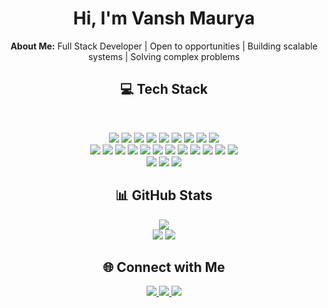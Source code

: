 <h1 align="center">Hi, I'm Vansh Maurya</h1>
<p align="center">
<strong>About Me:</strong>
Full Stack Developer | Open to opportunities |
Building scalable systems |
Solving complex problems 
</p>

<h2 align="center">💻 Tech Stack</h2><br />
<p align="center">
  <img src="https://img.shields.io/badge/Node.js-43853D?logo=node.js&logoColor=white" />
  <img src="https://img.shields.io/badge/Express.js-9C27B0?logo=express&logoColor=white" />
  <img src="https://img.shields.io/badge/Next.js-FF4081?logo=nextdotjs&logoColor=white" />
  <img src="https://img.shields.io/badge/Prisma-5A4FCF?logo=prisma&logoColor=white" />
  <img src="https://img.shields.io/badge/Redis-C51A4A?logo=redis&logoColor=white" />
  <img src="https://img.shields.io/badge/Apache_Kafka-231F20?logo=apachekafka&logoColor=white" />
  <img src="https://img.shields.io/badge/Grafana-F46800?logo=grafana&logoColor=white" />
  <img src="https://img.shields.io/badge/Prometheus-E6522C?logo=prometheus&logoColor=white" />
  <img src="https://img.shields.io/badge/Loki-0E1E25?logo=grafana&logoColor=white" /><br />
  <img src="https://img.shields.io/badge/MongoDB-4DB33D?logo=mongodb&logoColor=white" />
  <img src="https://img.shields.io/badge/PostgreSQL-336791?logo=postgresql&logoColor=white" />
  <img src="https://img.shields.io/badge/AWS_EC2-FF9900?logo=amazonaws&logoColor=white" />
  <img src="https://img.shields.io/badge/AWS_S3-569A31?logo=amazonaws&logoColor=white" />
  <img src="https://img.shields.io/badge/Cloud_Deployment-232F3E?logo=amazonaws&logoColor=white" />
  <img src="https://img.shields.io/badge/JWT-EF6C00?logo=jsonwebtokens&logoColor=white" />
  <img src="https://img.shields.io/badge/NextAuth.js-8A2BE2?logo=nextauth&logoColor=white" />
  <img src="https://img.shields.io/badge/Cookie--based-F57F17?logo=cookiecutter&logoColor=white" />
  <img src="https://img.shields.io/badge/React-61DBFB?logo=react&logoColor=black" />
  <img src="https://img.shields.io/badge/React%20Native-0082FC?logo=react&logoColor=white" />
  <img src="https://img.shields.io/badge/Recoil-1F9AEC?logo=recoil&logoColor=white" />
  <img src="https://img.shields.io/badge/Tailwind_CSS-38BDF8?logo=tailwindcss&logoColor=white" /><br />
  <img src="https://img.shields.io/badge/JavaScript-F0DB4F?logo=javascript&logoColor=black" />
  <img src="https://img.shields.io/badge/TypeScript-3178C6?logo=typescript&logoColor=white" />
  <img src="https://img.shields.io/badge/C++-00599C?logo=c%2B%2B&logoColor=white" />
</p>

<h2 align="center">📊 GitHub Stats</h2>
<p align="center">
  <img src="https://nirzak-streak-stats.vercel.app/?user=va24nsh&theme=github_dark&hide_border=true" /><br/>
  <img src="https://github-readme-stats.vercel.app/api?username=va24nsh&theme=github_dark&hide_border=true&include_all_commits=false&count_private=false" />
  <img src="https://github-readme-stats.vercel.app/api/top-langs/?username=va24nsh&theme=github_dark&hide_border=true&include_all_commits=false&count_private=false&layout=donut" />
</p>

<h2 align="center">🌐 Connect with Me</h2>
<p align="center">
  <a href="https://www.linkedin.com/in/vansh-maurya/">
    <img src="https://img.shields.io/badge/LinkedIn-%230077B5.svg?logo=linkedin&logoColor=white" />
  </a>
  <a href="https://x.com/Luc27aV">
    <img src="https://img.shields.io/badge/%20-%23000000.svg?logo=x&logoColor=white" />
  </a>
  <a href="https://instagram.com/luc27av">
    <img src="https://img.shields.io/badge/Instagram-%23E4405F.svg?logo=Instagram&logoColor=white" />
  </a>
</p>
